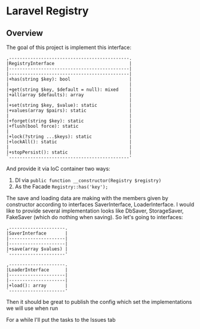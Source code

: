 # Laravel Registry

## Overview

The goal of this project is implement this interface:
```text
,---------------------------------------------.
|RegistryInterface                            |
|---------------------------------------------|
|---------------------------------------------|
|+has(string $key): bool                      |
|                                             |
|+get(string $key, $default = null): mixed    |
|+all(array $defaults): array                 |
|                                             |
|+set(string $key, $value): static            |
|+values(array $pairs): static                |
|                                             |
|+forget(string $key): static                 |
|+flush(bool force): static                   |
|                                             |
|+lock(?string ...$keys): static              |
|+lockAll(): static                           |
|                                             |
|+stopPersist(): static                       |
`---------------------------------------------'
```

And provide it via IoC container two ways:
1. DI via `public function __constructor(Registry $registry)`
2. As the Facade `Registry::has('key');`

The save and loading data are making with the members given by constructor 
according to interfaces SaverInterface, LoaderInterface. 
I would like to provide several implementation looks like 
DbSaver, StorageSaver, FakeSaver (which do nothing when saving). 
So let's going to interfaces:

```text
,---------------------.
|SaverInterface       |
|---------------------|
|---------------------|
|+save(array $values) |
`---------------------'

,---------------------.
|LoaderInterface      |
|---------------------|
|---------------------|
|+load(): array       |
`---------------------'
```
Then it should be great to publish the config which set the implementations 
we will use when run

For a while I'll put the tasks to the Issues tab